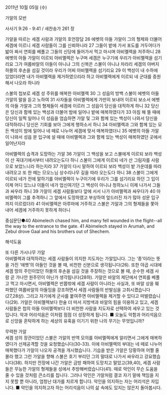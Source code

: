 2011년 10월 05일 (수)

가알의 모반



사사기 9:26 - 9:41 / 새찬송가 261 장


가알을 따르는 세겜 사람과 가알의 호언장담
26 에벳의 아들 가알이 그의 형제와 더불어 세겜에 이르니 세겜 사람들이 그를 신뢰하니라 27 그들이 밭에 가서 포도를 거두어다가 밟아 짜서 연회를 베풀고 그들의 신당에 들어가서 먹고 마시며 아비멜렉을 저주하니 28 에벳의 아들 가알이 이르되 아비멜렉은 누구며 세겜은 누구기에 우리가 아비멜렉을 섬기리요 그가 여룹바알의 아들이 아니냐 그의 신복은 스불이 아니냐 차라리 세겜의 아버지 하몰의 후손을 섬길 것이라 우리가 어찌 아비멜렉을 섬기리요 29 이 백성이 내 수하에 있었더라면 내가 아비멜렉을 제거하였으리라 하고 아비멜렉에게 이르되 네 군대를 증원해서 나오라 하니라

스불의 첩보로 세겜 성 주위를 매복한 아비멜렉
30 그 성읍의 방백 스불이 에벳의 아들 가알의 말을 듣고 노하여 31 사자들을 아비멜렉에게 가만히 보내어 이르되 보소서 에벳의 아들 가알과 그의 형제들이 세겜에 이르러 그 성읍이 당신을 대적하게 하니 32 당신은 당신과 함께 있는 백성과 더불어 밤에 일어나 밭에 매복하였다가 33 아침 해 뜰 때에 당신이 일찍 일어나 이 성읍을 엄습하면 가알 및 그와 함께 있는 백성이 나와서 당신을 대적하리니 당신은 기회를 보아 그에게 행하소서 하니 34 아비멜렉과 그와 함께 있는 모든 백성이 밤에 일어나 네 떼로 나누어 세겜에 맞서 매복하였더니 35 에벳의 아들 가알이 나와서 성읍 문 입구에 설 때에 아비멜렉과 그와 함께 있는 백성이 매복하였던 곳에서 일어난지라

아비멜렉의 습격과 도망하는 가알
36 가알이 그 백성을 보고 스불에게 이르되 보라 백성이 산 꼭대기에서부터 내려오는도다 하니 스불이 그에게 이르되 네가 산 그림자를 사람으로 보았느니라 하는지라 37 가알이 다시 말하여 이르되 보라 백성이 밭 가운데를 따라 내려오고 또 한 떼는 므오느님 상수리나무 길을 따라 오는도다 하니 38 스불이 그에게 이르되 네가 전에 말하기를 아비멜렉이 누구이기에 우리가 그를 섬기리요 하던 그 입이 이제 어디 있느냐 이들이 네가 업신여기던 그 백성이 아니냐 청하노니 이제 나가서 그들과 싸우라 하니 39 가알이 세겜 사람들보다 앞에 서서 나가 아비멜렉과 싸우다가 40 아비멜렉이 그를 추격하니 그 앞에서 도망하였고 부상하여 엎드러진 자가 많아 성문 입구까지 이르렀더라 41 아비멜렉은 아루마에 거주하고 스불은 가알과 그의 형제들을 쫓아내어 세겜에 거주하지 못하게 하더니

중심문단●40 Abimelech chased him, and many fell wounded in the flight--all the way to the entrance to the gate. 41 Abimelech stayed in Arumah, and Zebul drove Gaal and his brothers out of Shechem.

해석도움





또 다른 가시나무 가알  
아비멜렉과 대적하려는 세겜 사람들이 의지한 지도자는 가알입니다. 그는 ‘종’이라는 뜻을 가진 ‘에벳’의 아들인 것을 볼 때, 비천한 신분으로 생각됩니다(26). 또한 야곱 시대에 세겜 땅의 주인이었던 하몰의 후손을 섬길 것을 주장하는 것으로 볼 때, 순수한 세겜 사람 곧 가나안 원주민이 아닌가 생각됩니다(28하). 가알은 바알의 제단에서 연회를 베풀고 먹고 마시면서, 아비멜렉은 반쯤밖에 세겜 사람이 아니라는 사실과, 또 바알 상을 훼파했던 여룹바알의 아들임을 강조하면서 세겜 사람들의 반발심을 고취시켰습니다(27,28상). 그리고 자기에게 군사를 붙여주면 아비멜렉을 제거할 수 있다고 떠벌렸습니다(29). 가알은 아비멜렉보다 한술 더 떠서 지방색과 바알의 힘을 이용하고 있고, 세겜 사람들은 첩의 아들 아비멜렉보다 더 비천한 사람을 지도자로 선택하여 세우고 있는 것입니다. 악과 어리석음은 이처럼 점점 더 성장하게 됩니다.
■ 오늘도 악함과 어리석음으로 신앙을 혼탁하게 하는 세상의 유혹을 이기기 위한 나의 무기는 무엇입니까?

무력한 가알  
세겜 성의 장관이었던 스불은 가알의 반역 모의를 아비멜렉에게 알리면서 그에게 매복하였다가 선제공격할 것을 요청했습니다(30-33). 이에 아비멜렉의 부대는 네 떼로 나누어 매복했다가 가알이 나오자 공격을 개시했습니다. 기습을 받은 가알은 당황하여 어쩔 줄 몰라 했고 그런 가알을 향해 스불은 호기 부리던 그의 말대로 나가서 싸우라고 강요했습니다(38). 하지만 전장에 나간 가알은 금방 패하여 도망치고 말았고(39,40), 세겜 사람들은 무능한 가알의 형제들을 성에서 추방해버렸습니다(41). 때로 악인이 무슨 도움을 줄 수 있을 것처럼 큰소리를 칩니다. 그러나 악인은 가알처럼 결코 자기 말에 책임을 지지 못할 뿐 아니라, 엄청난 대가를 치르게 합니다. 악인을 의지하는 자는 어리석은 자입니다.
■ 악인을 의지하고자 하는 어리석음이 나의 삶 속에도 있지는 않은지 돌아봅시다.